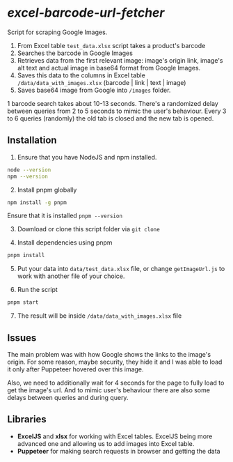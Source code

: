 # **_excel-barcode-url-fetcher_**

Script for scraping Google Images.

1. From Excel table `test_data.xlsx` script takes a product's barcode
2. Searches the barcode in Google Images
3. Retrieves data from the first relevant image: image's origin link, image's alt text and actual image in base64 format from Google Images.
4. Saves this data to the columns in Excel table `/data/data_with_images.xlsx` (barcode | link | text | image)
5. Saves base64 image from Google into `/images` folder.

1 barcode search takes about 10-13 seconds. There's a randomized delay between queries from 2 to 5 seconds to mimic the user's behaviour.
Every 3 to 6 queries (randomly) the old tab is closed and the new tab is opened.

## Installation

1. Ensure that you have NodeJS and npm installed.

```bash
node --version
npm --version
```

2. Install pnpm globally

```bash
npm install -g pnpm
```

Ensure that it is installed
`pnpm --version`

3. Download or clone this script folder via `git clone`

4. Install dependencies using pnpm

```bash
pnpm install
```

5. Put your data into `data/test_data.xlsx` file, or change `getImageUrl.js` to work with another file of your choice.

6. Run the script

```bash
pnpm start
```

7. The result will be inside `/data/data_with_images.xlsx` file

## Issues

The main problem was with how Google shows the links to the image's origin. For some reason, maybe security, they hide it and I was able to load it only after Puppeteer hovered over this image.

Also, we need to additionally wait for 4 seconds for the page to fully load to get the image's url.
And to mimic user's behaviour there are also some delays between queries and during query.

## Libraries

- **ExcelJS** and **xlsx** for working with Excel tables. ExcelJS being more advanced one and allowing us to add images into Excel table.
- **Puppeteer** for making search requests in browser and getting the data
